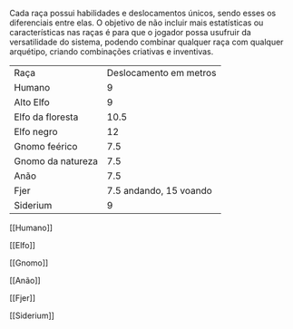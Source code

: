 Cada raça possui habilidades e deslocamentos únicos, sendo esses os diferenciais entre elas. O objetivo de não incluir mais estatísticas ou características nas raças é para que o jogador possa usufruir da versatilidade do sistema, podendo combinar qualquer raça com qualquer arquétipo, criando combinações criativas e inventivas.

|                   |                        |
| ----------------- | ---------------------- |
| Raça              | Deslocamento em metros |
| Humano            | 9                      |
| Alto Elfo         | 9                      |
| Elfo da floresta  | 10.5                   |
| Elfo negro        | 12                     |
| Gnomo feérico     | 7.5                    |
| Gnomo da natureza | 7.5                    |
| Anão              | 7.5                    |
| Fjer              | 7.5 andando, 15 voando |
| Siderium          | 9                      |

[[Humano]]

[[Elfo]]

[[Gnomo]]

[[Anão]]

[[Fjer]]

[[Siderium]]